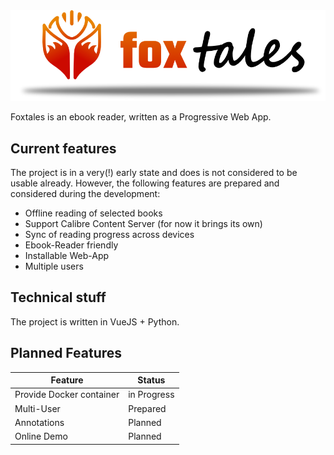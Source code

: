 <picture>
  <source media="(prefers-color-scheme: dark)" srcset="public/logo_full_dark.png">
  <source media="(prefers-color-scheme: light)" srcset="public/logo_full.png">
  <img alt="Fallback image description" src="public/logo_full.png">
</picture>

Foxtales is an ebook reader, written as a Progressive Web App.

## Current features

The project is in a very(!) early state and does is not considered to be usable already. However, the following features
are prepared and considered during the development:

* Offline reading of selected books
* Support Calibre Content Server (for now it brings its own)
* Sync of reading progress across devices
* Ebook-Reader friendly
* Installable Web-App
* Multiple users

## Technical stuff

The project is written in VueJS + Python.

## Planned Features

| Feature                  | Status      |
|--------------------------|-------------|
| Provide Docker container | in Progress |
| Multi-User               | Prepared    |
| Annotations              | Planned     |
| Online Demo              | Planned     |
